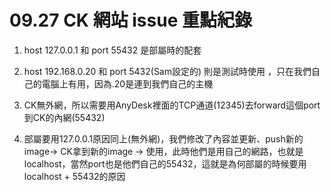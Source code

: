 # 09.27 CK 網站 issue 重點紀錄

1. host 127.0.0.1 和 port 55432 是部屬時的配套

2. host 192.168.0.20 和 port 5432(Sam設定的) 則是測試時使用
，只在我們自己的電腦上有用，因為.20是連到我們自己的主機

3. CK無外網，所以需要用AnyDesk裡面的TCP通道(12345)去forward這個port到CK的內網(55432)

4. 部屬要用127.0.0.1原因同上(無外網)，我們修改了內容並更新、push新的image-> CK拿到新的image -> 使用，此時他們是用自己的網路，也就是localhost，當然port也是他們自己的55432，這就是為何部屬的時候要用localhost + 55432的原因